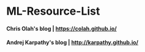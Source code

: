 # ML-Resource-List


#### Chris Olah's blog | https://colah.github.io/
#### Andrej Karpathy's blog | http://karpathy.github.io/
